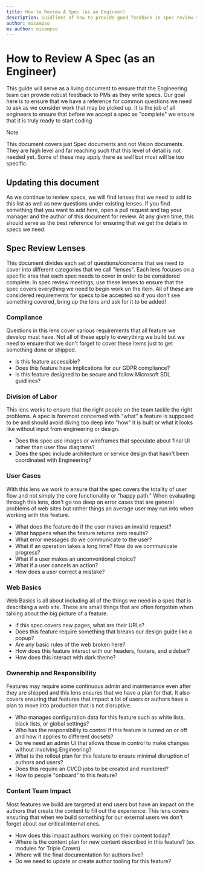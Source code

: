 ```yaml
---
title: How to Review A Spec (as an Engineer)
description: Guidlines of how to provide good feedback in spec review meetings
author: misampso
ms.author: misampso
---
```


# How to Review A Spec (as an Engineer)

This guide will serve as a living document to ensure that the Engineering team can provide robust feedback to PMs as they write specs. Our goal here is to ensure that we have a reference for common questions we need to ask as we consider work that may be picked up. It is the job of all engineers to ensure that before we accept a spec as "complete" we ensure that it is truly ready to start coding

> [!NOTE]
> This document covers just Spec documents and not Vision documents. They are high level and far reaching such that this level of detail is not needed yet. Some of these may apply there as well but most will be too specific.

## Updating this document

As we continue to review specs, we will find lenses that we need to add to this list as well as new questions under existing lenses. If you find something that you want to add here, open a pull request and tag your manager and the author of this document for review. At any given time, this should serve as the best reference for ensuring that we get the details in specs we need.

## Spec Review Lenses

This document divides each set of questions/concerns that we need to cover into different categories that we call "lenses". Each lens focuses on a specific area that each spec needs to cover in order to be considered complete. In spec review meetings, use these lenses to ensure that the spec covers everything we need to begin work on the item. All of these are considered requirements for specs to be accepted so if you don't see something covered, bring up the lens and ask for it to be added!

### Compliance

Questions in this lens cover various requirements that all feature we develop must have. Not all of these apply to everything we build but we need to ensure that we don't forget to cover these items just to get something done or shipped.

* Is this feature accessible?
* Does this feature have implications for our GDPR compliance?
* Is this feature designed to be secure and follow Microsoft SDL guidlines?

### Division of Labor

This lens works to ensure that the right people on the team tackle the right problems. A spec is foremost concerned with "what" a feature is supposed to be and should avoid diving too deep into "how" it is built or what it looks like without input from engineering or design.

* Does this spec use images or wireframes that speculate about final UI rather than user flow diagrams?
* Does the spec include architecture or service design that hasn't been coordinated with Engineering?

### User Cases

With this lens we work to ensure that the spec covers the totality of user flow and not simply the core functionality or "happy path." When evaluating through this lens, don't go too deep on error cases that are general problems of web sites but rather things an average user may run into when working with this feature.

* What does the feature do if the user makes an invalid request?
* What happens when the feature returns zero results?
* What error messages do we communicate to the user?
* What if an operation takes a long time? How do we communicate progress?
* What if a user makes an unconventional choice?
* What if a user cancels an action?
* How does a user correct a mistake?

### Web Basics

Web Basics is all about including all of the things we need in a spec that is describing a web site. These are small things that are often forgotten when talking about the big picture of a feature.

* If this spec covers new pages, what are their URLs?
* Does this feature require something that breaks our design guide like a popup?
* Are any basic rules of the web broken here?
* How does this feature interact with our headers, footers, and sidebar?
* How does this interact with dark theme?

### Ownership and Responsibility

Features may require some continuous admin and maintenance even after they are shipped and this lens ensures that we have a plan for that. It also covers ensuring that features that impact a lot of users or authors have a plan to move into production that is not disruptive.

* Who manages configuration data for this feature such as white lists, black lists, or global settings?
* Who has the responsibility to control if this feature is turned on or off and how it applies to different docsets?
* Do we need an admin UI that allows those in control to make changes without involving Engineering?
* What is the rollout plan for this feature to ensure minimal disruption of authors and users?
* Does this require an CI/CD jobs to be created and monitored?
* How to people "onboard" to this feature?

### Content Team Impact

Most features we build are targeted at end users but have an impact on the authors that create the content to fill out the experience. This lens covers ensuring that when we build something for our external users we don't forget about our critical internal ones.

* How does this impact authors working on their content today?
* Where is the content plan for new content described in this feature? (ex. modules for Triple Crown)
* Where will the final documentation for authors live?
* Do we need to update or create author tooling for this feature?